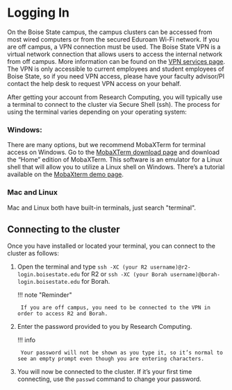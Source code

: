 # Logging In
On the Boise State campus, the campus clusters can be accessed from most wired computers or from the secured Eduroam Wi-Fi network.
If you are off campus, a VPN connection must be used. 
The Boise State VPN is a virtual network connection that allows users to access the internal network from off campus. 
More information can be found on the [VPN services page](https://www.boisestate.edu/oit-network/vpn-services/). 
The VPN is only accessible to current employees and student employees of Boise State, so if you need VPN access, please have your faculty advisor/PI contact the help desk to request VPN access on your behalf.

After getting your account from Research Computing, you will typically use a terminal to connect to the cluster via Secure Shell (ssh). The process for using the terminal varies depending on your operating system:

### Windows:

There are many options, but we recommend MobaXTerm for terminal access on Windows. Go to the [MobaXTerm download page](https://mobaxterm.mobatek.net/download.html) and download the “Home” edition of MobaXTerm.
This software is an emulator for a Linux shell that will allow you to utilize a Linux shell on Windows. 
There’s a tutorial available on the [MobaXterm demo page](https://mobaxterm.mobatek.net/demo.html).

### Mac and Linux

Mac and Linux both have built-in terminals, just search "terminal".

## Connecting to the cluster
Once you have installed or located your terminal, you can connect to the cluster as follows:

1. Open the terminal and type `ssh -XC (your R2 username)@r2-login.boisestate.edu` for R2 or `ssh -XC (your Borah username)@borah-login.boisestate.edu` for Borah. 

    !!! note "Reminder"

        If you are off campus, you need to be connected to the VPN in order to access R2 and Borah.

2. Enter the password provided to you by Research Computing.

    !!! info

        Your password will not be shown as you type it, so it’s normal to see an empty prompt even though you are entering characters.

3. You will now be connected to the cluster. 
If it’s your first time connecting, use the `passwd` command to change your password.
